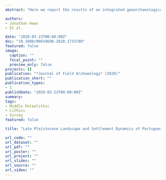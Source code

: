 ```yaml
---
abstract: "Here we report the results of an integrated geoarchaeological survey to study Palaeolithic human settlement dynamics in the coastal region of Portuguese Estremadura. The region has been an important focus of human occupation across multiple glacial-interglacial cycles, including periods of well-documented abrupt climate instability during MIS 3 and 2. The pedestrian survey covered a roughly 10 km wide strip of land between São Pedro de Muel and Peniche. The survey intensively targeted three landscape settings with Pleistocene-age surfaces and sediments: the coastal bluffs with exposed aeolian, fluvial, and colluvial sands; the Caldas da Rainha diapiric valley and associated fluvial/estuarine fills; and, Cretaceous chert-rich limestone uplands that bound the inland margin of the study area. We discovered dozens of new Palaeolithic sites, analyzed numerous Pleistocene sedimentary sections, and applied widespread OSL-dating to establish age control that allowed us to build a regional geomorphic history to contextualize Late Pleistocene human settlement across the region."

authors:
- Jonathan Haws
- Et al.

date: "2020-03-23T00:00:00Z"
doi: "10.1080/00934690.2020.1733780"
featured: false
image:
  caption: ""
  focal_point: ""
  preview_only: false
projects: []
publication: "*Journal of Field Archaeology* (2020)"
publication_short: ""
publication_types:
- 1
publishDate: "2020-03-23T00:00:00Z"
summary:
tags:
- Middle Paleolithic
- Lithics
- Survey
featured: false

title: "Late Pleistocene Landscape and Settlement Dynamics of Portuguese Estremadura"

url_code: ""
url_dataset: ""
url_pdf: ""
url_poster: ""
url_project: ""
url_slides: ""
url_source: ""
url_video: ""
---
```


